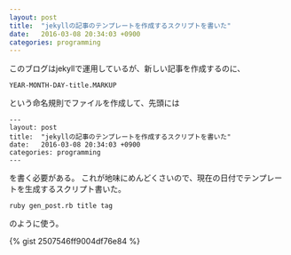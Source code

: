 ```yaml
---
layout: post
title:  "jekyllの記事のテンプレートを作成するスクリプトを書いた"
date:   2016-03-08 20:34:03 +0900
categories: programming
---
```


このブログはjekyllで運用しているが、新しい記事を作成するのに、

`YEAR-MONTH-DAY-title.MARKUP`

という命名規則でファイルを作成して、先頭には

```
---
layout: post
title:  "jekyllの記事のテンプレートを作成するスクリプトを書いた"
date:   2016-03-08 20:34:03 +0900
categories: programming
---

```

を書く必要がある。
これが地味にめんどくさいので、現在の日付でテンプレートを生成するスクリプト書いた。

```
ruby gen_post.rb title tag
```

のように使う。

{% gist 2507546ff9004df76e84 %}
